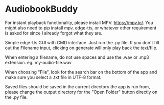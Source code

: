 # AudiobookBuddy
For instant playback functionality, please install MPV: https://mpv.io/. You might also need to pip install mpv, edge-tts, or whatever other requirement is asked for since I already forgot what they are.

Simple edge-tts GUI with CMD interface. Just run the .py file. If you don't fill out the Filename input, clicking on generate will only play back the text/file.

When entering a filename, do not use spaces and use the .wav or .mp3 extension. eg. my-audio-file.wav

When choosing "File", look for the search bar on the bottom of the app and make sure you select a .txt file in UTF-8 format.

Saved files should be saved in the current directory the app is run from, please change the output directory for the "Open Folder" button directly on the .py file.
